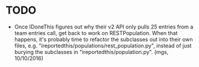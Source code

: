# TODO

*   Once IDoneThis figures out why their v2 API only pulls 25 entries from a team entries call,
    get back to work on RESTPopulation.  When that happens, it's probably time to refactor the
    subclasses out into their own files, e.g. "ireportedthis/populations/rest_population.py",
    instead of just burying the subclasses in "ireportedthis/population.py". (mgs, 10/10/2016)
